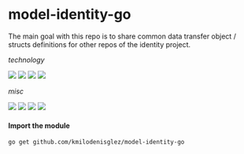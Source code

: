 # model-identity-go

The main goal with this repo is to share common data transfer object / structs definitions for other repos of the identity project.

_technology_

![](https://img.shields.io/badge/Tech-Golang-informational?style=flat&logo=Go&logoColor=white)
![](https://img.shields.io/badge/Tech-Json-informational?style=flat&logo=JSON&logoColor=white)
![](https://img.shields.io/badge/Tech-Blockchain-informational?style=flat&logo=Blockchain.com&logoColor=white)
![](https://img.shields.io/badge/Tech-Hyperledger-informational?style=flat&logo=Hyperledger&logoColor=white)

_misc_

![](https://img.shields.io/badge/build-passing-brightgreen?style=flat)
![](https://img.shields.io/badge/release-v0.0.0-inactive?style=flat)
![](https://img.shields.io/badge/coverage-90%25-green?style=flat)
![](https://img.shields.io/badge/reposize-0MB-inactive?style=flat)


#### Import the module
```bash
go get github.com/kmilodenisglez/model-identity-go
```
